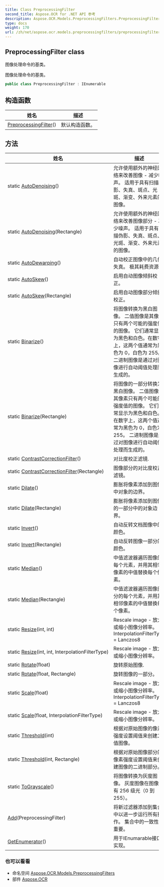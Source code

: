 ```yaml
---
title: Class PreprocessingFilter
second_title: Aspose.OCR for .NET API 参考
description: Aspose.OCR.Models.PreprocessingFilters.PreprocessingFilter 班级. 图像处理命令的基类
type: docs
weight: 170
url: /zh/net/aspose.ocr.models.preprocessingfilters/preprocessingfilter/
---
```

## PreprocessingFilter class

图像处理命令的基类。

图像处理命令的基类。

```csharp
public class PreprocessingFilter : IEnumerable
```

## 构造函数

| 姓名 | 描述 |
| --- | --- |
| [PreprocessingFilter](preprocessingfilter/)() | 默认构造函数。 |

## 方法

| 姓名 | 描述 |
| --- | --- |
| static [AutoDenoising](../../aspose.ocr.models.preprocessingfilters/preprocessingfilter/autodenoising/#autodenoising)() | 允许使用额外的神经网络来改善图像 - 减少噪声。 适用于具有扫描伪影、失真、斑点、光斑、渐变、外来元素的图像。 |
| static [AutoDenoising](../../aspose.ocr.models.preprocessingfilters/preprocessingfilter/autodenoising/#autodenoising_1)(Rectangle) | 允许使用额外的神经网络来改善图像部分 - 减少噪声。 适用于具有扫描伪影、失真、斑点、光斑、渐变、外来元素的图像。 |
| static [AutoDewarping](../../aspose.ocr.models.preprocessingfilters/preprocessingfilter/autodewarping/)() | 自动校正图像中的几何失真。 极其耗费资源！ |
| static [AutoSkew](../../aspose.ocr.models.preprocessingfilters/preprocessingfilter/autoskew/#autoskew)() | 启用自动图像倾斜校正。 |
| static [AutoSkew](../../aspose.ocr.models.preprocessingfilters/preprocessingfilter/autoskew/#autoskew_1)(Rectangle) | 启用自动图像部分倾斜校正。 |
| static [Binarize](../../aspose.ocr.models.preprocessingfilters/preprocessingfilter/binarize/#binarize)() | 将图像转换为黑白图像。 二值图像是其像素只有两个可能的强度值的图像。 它们通常显示为黑色和白色。在数字上，这两个值通常为黑色为 0，白色为 255。 二进制图像是通过对图像进行自动阈值处理而生成的。 |
| static [Binarize](../../aspose.ocr.models.preprocessingfilters/preprocessingfilter/binarize/#binarize_1)(Rectangle) | 将图像的一部分转换为黑白图像。 二值图像是其像素只有两个可能的强度值的图像。 它们通常显示为黑色和白色。在数字上，这两个值通常为黑色为 0，白色为 255。 二进制图像是通过对图像进行自动阈值处理而生成的。 |
| static [ContrastCorrectionFilter](../../aspose.ocr.models.preprocessingfilters/preprocessingfilter/contrastcorrectionfilter/#contrastcorrectionfilter)() | 对比度校正滤镜. |
| static [ContrastCorrectionFilter](../../aspose.ocr.models.preprocessingfilters/preprocessingfilter/contrastcorrectionfilter/#contrastcorrectionfilter_1)(Rectangle) | 图像部分的对比度校正滤镜。 |
| static [Dilate](../../aspose.ocr.models.preprocessingfilters/preprocessingfilter/dilate/#dilate)() | 膨胀将像素添加到图像中对象的边界。 |
| static [Dilate](../../aspose.ocr.models.preprocessingfilters/preprocessingfilter/dilate/#dilate_1)(Rectangle) | 膨胀将像素添加到图像的一部分中的对象边界。 |
| static [Invert](../../aspose.ocr.models.preprocessingfilters/preprocessingfilter/invert/#invert)() | 自动反转文档图像中的颜色。 |
| static [Invert](../../aspose.ocr.models.preprocessingfilters/preprocessingfilter/invert/#invert_1)(Rectangle) | 自动反转图像一部分的颜色。 |
| static [Median](../../aspose.ocr.models.preprocessingfilters/preprocessingfilter/median/#median)() | 中值滤波器遍历图像的每个元素，并用其相邻像素的中值替换每个像素。 |
| static [Median](../../aspose.ocr.models.preprocessingfilters/preprocessingfilter/median/#median_1)(Rectangle) | 中值滤波器遍历图像部分的每个元素，并用其相邻像素的中值替换每个像素。 |
| static [Resize](../../aspose.ocr.models.preprocessingfilters/preprocessingfilter/resize/#resize)(int, int) | Rescale image - 放大或缩小图像分辨率。 InterpolationFilterType = Lanczos8 |
| static [Resize](../../aspose.ocr.models.preprocessingfilters/preprocessingfilter/resize/#resize_1)(int, int, InterpolationFilterType) | Rescale image - 放大或缩小图像分辨率。 |
| static [Rotate](../../aspose.ocr.models.preprocessingfilters/preprocessingfilter/rotate/#rotate)(float) | 旋转原始图像. |
| static [Rotate](../../aspose.ocr.models.preprocessingfilters/preprocessingfilter/rotate/#rotate_1)(float, Rectangle) | 旋转图像的一部分。 |
| static [Scale](../../aspose.ocr.models.preprocessingfilters/preprocessingfilter/scale/#scale)(float) | Rescale image - 放大或缩小图像分辨率。 InterpolationFilterType = Lanczos8 |
| static [Scale](../../aspose.ocr.models.preprocessingfilters/preprocessingfilter/scale/#scale_1)(float, InterpolationFilterType) | Rescale image - 放大或缩小图像分辨率。 |
| static [Threshold](../../aspose.ocr.models.preprocessingfilters/preprocessingfilter/threshold/#threshold)(int) | 根据对原始图像的像素强度设置阈值来创建二值图像。 |
| static [Threshold](../../aspose.ocr.models.preprocessingfilters/preprocessingfilter/threshold/#threshold_1)(int, Rectangle) | 根据对原始图像部分的像素强度设置阈值来创建图像的二进制部分。 |
| static [ToGrayscale](../../aspose.ocr.models.preprocessingfilters/preprocessingfilter/tograyscale/)() | 将图像转换为灰度图像。 灰度图像在图像中有 256 级光（0 到 255）。 |
| [Add](../../aspose.ocr.models.preprocessingfilters/preprocessingfilter/add/)(PreprocessingFilter) | 将新过滤器添加到集合中以进一步运行所有操作。 集合中的一致性很重要。 |
| [GetEnumerator](../../aspose.ocr.models.preprocessingfilters/preprocessingfilter/getenumerator/)() | 用于IEnumarable接口实现。 |

### 也可以看看

* 命名空间 [Aspose.OCR.Models.PreprocessingFilters](../../aspose.ocr.models.preprocessingfilters/)
* 部件 [Aspose.OCR](../../)


